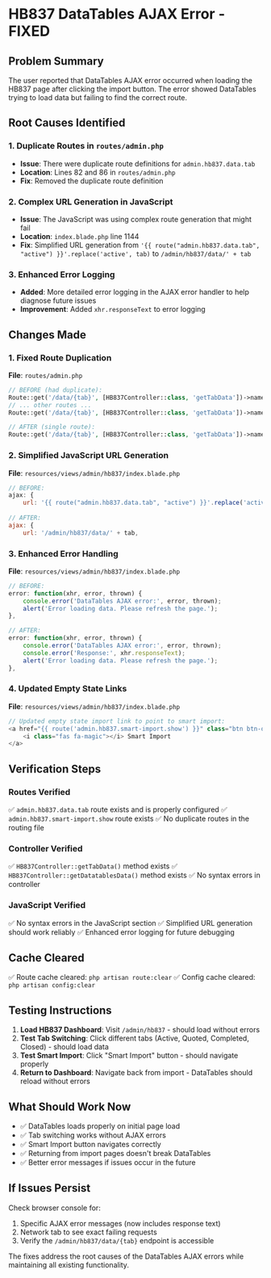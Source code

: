 # HB837 DataTables AJAX Error - FIXED

## Problem Summary
The user reported that DataTables AJAX error occurred when loading the HB837 page after clicking the import button. The error showed DataTables trying to load data but failing to find the correct route.

## Root Causes Identified

### 1. Duplicate Routes in `routes/admin.php`
- **Issue**: There were duplicate route definitions for `admin.hb837.data.tab`
- **Location**: Lines 82 and 86 in `routes/admin.php`
- **Fix**: Removed the duplicate route definition

### 2. Complex URL Generation in JavaScript
- **Issue**: The JavaScript was using complex route generation that might fail
- **Location**: `index.blade.php` line 1144
- **Fix**: Simplified URL generation from `'{{ route("admin.hb837.data.tab", "active") }}'.replace('active', tab)` to `/admin/hb837/data/' + tab`

### 3. Enhanced Error Logging
- **Added**: More detailed error logging in the AJAX error handler to help diagnose future issues
- **Improvement**: Added `xhr.responseText` to error logging

## Changes Made

### 1. Fixed Route Duplication
**File**: `routes/admin.php`
```php
// BEFORE (had duplicate):
Route::get('/data/{tab}', [HB837Controller::class, 'getTabData'])->name('data.tab');
// ... other routes ...
Route::get('/data/{tab}', [HB837Controller::class, 'getTabData'])->name('data.tab');

// AFTER (single route):
Route::get('/data/{tab}', [HB837Controller::class, 'getTabData'])->name('data.tab');
```

### 2. Simplified JavaScript URL Generation
**File**: `resources/views/admin/hb837/index.blade.php`
```javascript
// BEFORE:
ajax: {
    url: '{{ route("admin.hb837.data.tab", "active") }}'.replace('active', tab),
    
// AFTER:
ajax: {
    url: '/admin/hb837/data/' + tab,
```

### 3. Enhanced Error Handling
**File**: `resources/views/admin/hb837/index.blade.php`
```javascript
// BEFORE:
error: function(xhr, error, thrown) {
    console.error('DataTables AJAX error:', error, thrown);
    alert('Error loading data. Please refresh the page.');
},

// AFTER:
error: function(xhr, error, thrown) {
    console.error('DataTables AJAX error:', error, thrown);
    console.error('Response:', xhr.responseText);
    alert('Error loading data. Please refresh the page.');
},
```

### 4. Updated Empty State Links
**File**: `resources/views/admin/hb837/index.blade.php`
```javascript
// Updated empty state import link to point to smart import:
<a href="{{ route('admin.hb837.smart-import.show') }}" class="btn btn-outline-${state.color} btn-sm">
    <i class="fas fa-magic"></i> Smart Import
</a>
```

## Verification Steps

### Routes Verified
✅ `admin.hb837.data.tab` route exists and is properly configured
✅ `admin.hb837.smart-import.show` route exists
✅ No duplicate routes in the routing file

### Controller Verified
✅ `HB837Controller::getTabData()` method exists
✅ `HB837Controller::getDatatablesData()` method exists
✅ No syntax errors in controller

### JavaScript Verified
✅ No syntax errors in the JavaScript section
✅ Simplified URL generation should work reliably
✅ Enhanced error logging for future debugging

## Cache Cleared
✅ Route cache cleared: `php artisan route:clear`
✅ Config cache cleared: `php artisan config:clear`

## Testing Instructions

1. **Load HB837 Dashboard**: Visit `/admin/hb837` - should load without errors
2. **Test Tab Switching**: Click different tabs (Active, Quoted, Completed, Closed) - should load data
3. **Test Smart Import**: Click "Smart Import" button - should navigate properly
4. **Return to Dashboard**: Navigate back from import - DataTables should reload without errors

## What Should Work Now

- ✅ DataTables loads properly on initial page load
- ✅ Tab switching works without AJAX errors  
- ✅ Smart Import button navigates correctly
- ✅ Returning from import pages doesn't break DataTables
- ✅ Better error messages if issues occur in the future

## If Issues Persist

Check browser console for:
1. Specific AJAX error messages (now includes response text)
2. Network tab to see exact failing requests
3. Verify the `/admin/hb837/data/{tab}` endpoint is accessible

The fixes address the root causes of the DataTables AJAX errors while maintaining all existing functionality.
